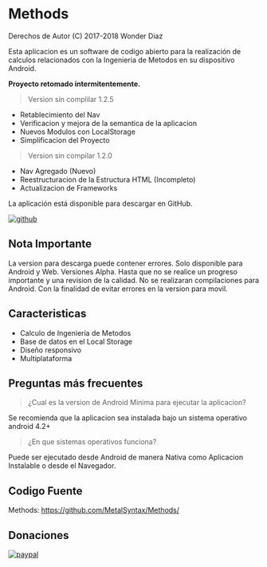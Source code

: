 # Methods
Derechos de Autor (C) 2017-2018 Wonder Diaz

Esta aplicacion es un software de codigo abierto para la realización de calculos relacionados con la Ingenieria de Metodos en su dispositivo Android.

**Proyecto retomado intermitentemente.**

> Version sin complilar 1.2.5
- Retablecimiento del Nav
- Verificacion y mejora de la semantica de la aplicacion
- Nuevos Modulos con LocalStorage
- Simplificacion del Proyecto

> Version sin compilar 1.2.0
- Nav Agregado (Nuevo)
- Reestructuracion de la Estructura HTML (Incompleto)
- Actualizacion de Frameworks

La aplicación está disponible para descargar en GitHub.

[![github](https://gist.githubusercontent.com/meefik/54a54afa7cc1dc600bdb855cb7895a4a/raw/ad617c006a1ac28d067c9a87cec60199ca8fef7c/get-apk-from-github.png)](https://github.com/MetalSyntax/Methods/releases)

## Nota Importante 

La version para descarga puede contener errores. Solo disponible para Android y Web. Versiones Alpha.
Hasta que no se realice un progreso importante y una revision de la calidad. No se realizaran compilaciones para Android. Con la finalidad de evitar errores en la version para movil.

## Caracteristicas

- Calculo de Ingenieria de Metodos
- Base de datos en el Local Storage
- Diseño responsivo 
- Multiplataforma

## Preguntas más frecuentes

> ¿Cual es la version de Android Minima para ejecutar la aplicacion?

Se recomienda que la aplicacion sea instalada bajo un sistema operativo android 4.2+

> ¿En que sistemas operativos funciona?

Puede ser ejecutado desde Android de manera Nativa como Aplicacion Instalable o desde el Navegador.

## Codigo Fuente

Methods: https://github.com/MetalSyntax/Methods/

## Donaciones

[![paypal](https://www.paypalobjects.com/en_US/i/btn/btn_donateCC_LG.gif)](paypal.me/MetalSyntax)
